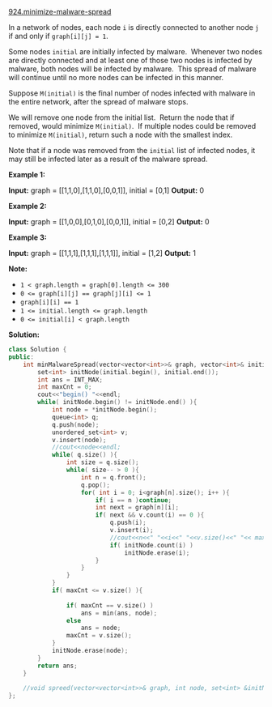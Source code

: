 [924.minimize-malware-spread](https://leetcode.com/problems/minimize-malware-spread/)  

In a network of nodes, each node `i` is directly connected to another node `j` if and only if `graph[i][j] = 1`.

Some nodes `initial` are initially infected by malware.  Whenever two nodes are directly connected and at least one of those two nodes is infected by malware, both nodes will be infected by malware.  This spread of malware will continue until no more nodes can be infected in this manner.

Suppose `M(initial)` is the final number of nodes infected with malware in the entire network, after the spread of malware stops.

We will remove one node from the initial list.  Return the node that if removed, would minimize `M(initial)`.  If multiple nodes could be removed to minimize `M(initial)`, return such a node with the smallest index.

Note that if a node was removed from the `initial` list of infected nodes, it may still be infected later as a result of the malware spread.

**Example 1:**

**Input:** graph = \[\[1,1,0\],\[1,1,0\],\[0,0,1\]\], initial = \[0,1\]
**Output:** 0

**Example 2:**

**Input:** graph = \[\[1,0,0\],\[0,1,0\],\[0,0,1\]\], initial = \[0,2\]
**Output:** 0

**Example 3:**

**Input:** graph = \[\[1,1,1\],\[1,1,1\],\[1,1,1\]\], initial = \[1,2\]
**Output:** 1

**Note:**

*   `1 < graph.length = graph[0].length <= 300`
*   `0 <= graph[i][j] == graph[j][i] <= 1`
*   `graph[i][i] == 1`
*   `1 <= initial.length <= graph.length`
*   `0 <= initial[i] < graph.length`  



**Solution:**  

```cpp
class Solution {
public:
    int minMalwareSpread(vector<vector<int>>& graph, vector<int>& initial) {
        set<int> initNode(initial.begin(), initial.end());
        int ans = INT_MAX;
        int maxCnt = 0;
        cout<<"begin() "<<endl;
        while( initNode.begin() != initNode.end() ){
            int node = *initNode.begin();
            queue<int> q;
            q.push(node);
            unordered_set<int> v;
            v.insert(node);
            //cout<<node<<endl;
            while( q.size() ){
                int size = q.size();
                while( size-- > 0 ){
                    int n = q.front();
                    q.pop();
                    for( int i = 0; i<graph[n].size(); i++ ){
                        if( i == n )continue;
                        int next = graph[n][i];
                        if( next && v.count(i) == 0 ){
                            q.push(i);
                            v.insert(i);
                            //cout<<n<<" "<<i<<" "<<v.size()<<" "<< maxCnt <<endl;
                            if( initNode.count(i) )
                                initNode.erase(i);
                        }
                    }
                }
            }
            if( maxCnt <= v.size() ){
                
                if( maxCnt == v.size() )
                    ans = min(ans, node);
                else
                    ans = node;
                maxCnt = v.size();
            }
            initNode.erase(node);
        }
        return ans;
    }
    
    //void spreed(vector<vector<int>>& graph, int node, set<int> &initNode, )
};
```
      